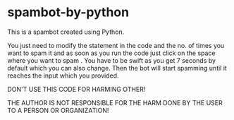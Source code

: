 # spambot-by-python
This is a spambot created using Python.

You just need to modify the statement in the code and the no. of times you want to spam it and as soon as you run the code just click on the space where you want to spam . 
You have to be swift as you get 7 seconds by default which you can also change. Then the bot will start spamming until it reaches the input which you provided.

DON'T USE THIS CODE FOR HARMING OTHER!

THE AUTHOR IS NOT RESPONSIBLE FOR THE HARM DONE BY THE USER TO A PERSON OR ORGANIZATION!

